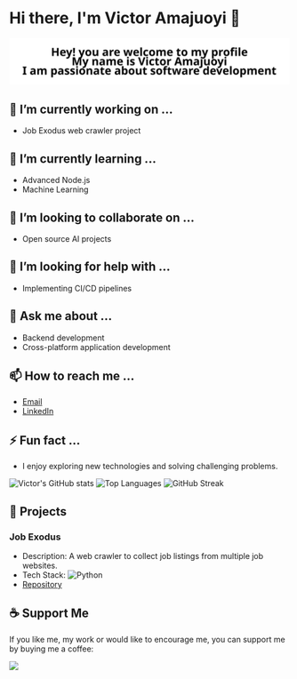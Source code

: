 # Hi there, I'm Victor Amajuoyi 👋

<p align="center">
  <img src="https://github.com/hegavon/hegavon/raw/main/header.svg" alt="Animated welcome message">
</p>

## 🔭 I’m currently working on ...
- Job Exodus web crawler project

## 🌱 I’m currently learning ...
- Advanced Node.js
- Machine Learning

## 👯 I’m looking to collaborate on ...
- Open source AI projects

## 🤔 I’m looking for help with ...
- Implementing CI/CD pipelines

## 💬 Ask me about ...
- Backend development
- Cross-platform application development

## 📫 How to reach me ...
- [Email](mailto:victor@example.com)
- [LinkedIn](https://www.linkedin.com/in/victor-amajuoyi/)

## ⚡ Fun fact ...
- I enjoy exploring new technologies and solving challenging problems.

![Victor's GitHub stats](https://github-readme-stats.vercel.app/api?username=hegavon&show_icons=true&theme=radical)
![Top Languages](https://github-readme-stats.vercel.app/api/top-langs/?username=hegavon&layout=compact&theme=radical)
![GitHub Streak](https://github-readme-streak-stats.herokuapp.com/?user=hegavon&theme=radical)

## 🚀 Projects

### Job Exodus
- Description: A web crawler to collect job listings from multiple job websites.
- Tech Stack: ![Python](https://img.shields.io/badge/Python-3776AB?style=for-the-badge&logo=python&logoColor=white)
- [Repository](https://github.com/hegavon/Job-Exodus)

## ☕ Support Me
If you like me, my work or would like to encourage me, you can support me by buying me a coffee:

<a href="https://buymeacoffee.com/victorgavon" target="_blank">
  <img src="https://img.buymeacoffee.com/button-api/?text=Buy me a coffee&emoji=&slug=victorgavon&button_colour=FFDD00&font_colour=000000&font_family=Cookie&outline_colour=000000&coffee_colour=ffffff" />
</a>
